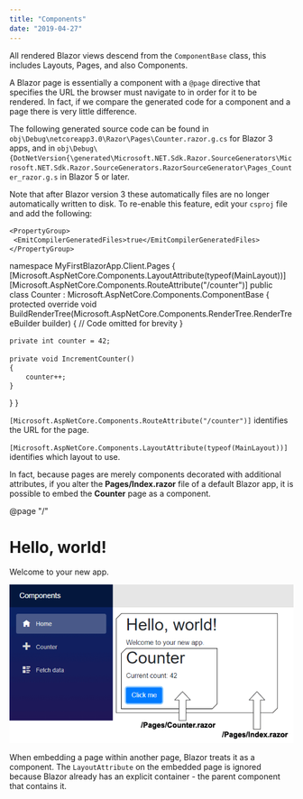 ```yaml
---
title: "Components"
date: "2019-04-27"
---
```


All rendered Blazor views descend from the `ComponentBase` class, this includes Layouts, Pages, and also Components.

A Blazor page is essentially a component with a `@page` directive that specifies the URL the browser must navigate to in order for it to be rendered. In fact, if we compare the generated code for a component and a page there is very little difference.

The following generated source code can be found in `obj\Debug\netcoreapp3.0\Razor\Pages\Counter.razor.g.cs` for Blazor 3 apps, and in `obj\Debug\{DotNetVersion{\generated\Microsoft.NET.Sdk.Razor.SourceGenerators\Microsoft.NET.Sdk.Razor.SourceGenerators.RazorSourceGenerator\Pages_Counter_razor.g.s` in Blazor 5 or later.

Note that after Blazor version 3 these automatically files are no longer automatically written to disk. To re-enable this feature, edit your `csproj` file and add the following:

```
<PropertyGroup>
 <EmitCompilerGeneratedFiles>true</EmitCompilerGeneratedFiles>
</PropertyGroup>
```

namespace MyFirstBlazorApp.Client.Pages
{
    \[Microsoft.AspNetCore.Components.LayoutAttribute(typeof(MainLayout))\]
    \[Microsoft.AspNetCore.Components.RouteAttribute("/counter")\]
    public class Counter : Microsoft.AspNetCore.Components.ComponentBase
    {
        protected override void BuildRenderTree(Microsoft.AspNetCore.Components.RenderTree.RenderTreeBuilder builder)
        {
            // Code omitted for brevity
        }

    private int counter = 42;

    private void IncrementCounter()
    {
        counter++;
    }
  }
}

`[Microsoft.AspNetCore.Components.RouteAttribute("/counter")]` identifies the URL for the page.

`[Microsoft.AspNetCore.Components.LayoutAttribute(typeof(MainLayout))]` identifies which layout to use.

In fact, because pages are merely components decorated with additional attributes, if you alter the **Pages/Index.razor** file of a default Blazor app, it is possible to embed the **Counter** page as a component.

@page "/"

<h1>Hello, world!</h1>
Welcome to your new app.
<Counter/>

![](images/PageWithinAPage.png)

When embedding a page within another page, Blazor treats it as a component. The `LayoutAttribute` on the embedded page is ignored because Blazor already has an explicit container - the parent component that contains it.

